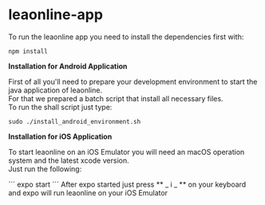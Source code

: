 # leaonline-app

To run the leaonline app you need to install the dependencies first with:  

``` 
npm install 
```


**Installation for Android Application**

First of all you'll need to prepare your development environment to start the java application of leaonline.  
For that we prepared a batch script that install all necessary files.  
To run the shall script just type:

```
sudo ./install_android_environment.sh
```


**Installation for iOS Application** 

To start leaonline on an iOS Emulator you will need an macOS operation system and the latest xcode version.  
Just run the following:

´´´
expo start
´´´
After expo started just press ** _ i _ ** on your keyboard and expo will run leaonline on your iOS Emulator
